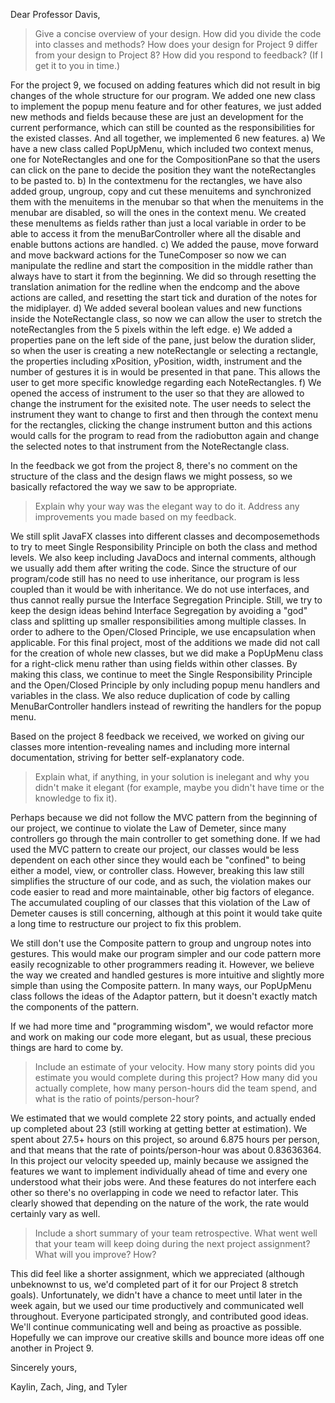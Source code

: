 Dear Professor Davis,

>Give a concise overview of your design. How did you divide the code into classes and methods? How does your design for Project 9 differ from your design to Project 8? How did you respond to feedback? (If I get it to you in time.)

For the project 9, we focused on adding features which did not result in big changes of the whole structure for our program. We added one new class to implement the popup menu feature and for other features, we just added new methods and fields because these are just an development for the current performance, which can still be counted as the responsibilities for the existed classes.
And all together, we implemented 6 new features.
a) We have a new class called PopUpMenu, which included two context menus, one for NoteRectangles and one for the CompositionPane so that the users can click on the pane to decide the position they want the noteRectangles to be pasted to. 
b) In the contextmenu for the rectangles, we have also added group, ungroup, copy and cut these menuitems and synchronized them with the menuitems in the menubar so that when the menuitems in the menubar are disabled, so will the ones in the context menu. We created these menuItems as fields rather than just a local variable in order to be able to access it from the menuBarController where all the disable and enable buttons actions are handled.
c) We added the pause, move forward and move backward actions for the TuneComposer so now we can manipulate the redline and start the composition in the middle rather than always have to start it from the beginning. We did so through resetting the translation animation for the redline when the endcomp and the above actions are called, and resetting the start tick and duration of the notes for the midiplayer.
d) We added several boolean values and new functions inside the NoteRectangle class, so now we can allow the user to stretch the noteRectangles from the 5 pixels within the left edge.
e) We added a properties pane on the left side of the pane, just below the duration slider, so when the user is creating a new noteRectangle or selecting a rectangle, the properties including xPosition, yPosition, width, instrument and the number of gestures it is in would be presented in that pane. This allows the user to get more specific knowledge regarding each NoteRectangles.
f) We opened the access of instrument to the user so that they are allowed to change the instrument for the exisited note. The user needs to select the instrument they want to change to first and then through the context menu for the rectangles, clicking the change instrument button and this actions would calls for the program to read from the radiobutton again and change the selected notes to that instrument from the NoteRectangle class.

In the feedback we got from the project 8, there's no comment on the structure of the class and the design flaws we might possess, so we basically refactored the way we saw to be appropriate.

>Explain why your way was the elegant way to do it. Address any improvements you made based on my feedback.

We still split JavaFX classes into different classes and decomposemethods to try to meet Single Responsibility Principle on both the class and method levels. We also keep including JavaDocs and internal comments, although we usually add them after writing the code. Since the structure of our program/code still has no need to use inheritance, our program is less coupled than it would be with inheritance. We do not use interfaces, and thus cannot really pursue the Interface Segregation Principle. Still, we try to keep the design ideas behind Interface Segregation by avoiding a "god" class and splitting up smaller responsibilities among multiple classes. In order to adhere to the Open/Closed Principle, we use encapsulation when applicable. For this final project, most of the additions we made did not call for the creation of whole new classes, but we did make a PopUpMenu class for a right-click menu rather than using fields within other classes. By making this class, we continue to meet the Single Responsibility Principle and the Open/Closed Principle by only including popup menu handlers and variables in the class. We also reduce duplication of code by calling MenuBarController handlers instead of rewriting the handlers for the popup menu.

Based on the project 8 feedback we received, we worked on giving our classes more intention-revealing names and including more internal documentation, striving for better self-explanatory code. 

>Explain what, if anything, in your solution is inelegant and why you didn't make it elegant (for example, maybe you didn't have time or the knowledge to fix it).

Perhaps because we did not follow the MVC pattern from the beginning of our project, we continue to violate the Law of Demeter, since many controllers go through the main controller to get something done. If we had used the MVC pattern to create our project, our classes would be less dependent on each other since they would each be "confined" to being either a model, view, or controller class. However, breaking this law still simplifies the structure of our code, and as such, the violation makes our code easier to read and more maintainable, other big factors of elegance. The accumulated coupling of our classes that this violation of the Law of Demeter causes is still concerning, although at this point it would take quite a long time to restructure our project to fix this problem.

We still don't use the Composite pattern to group and ungroup notes into gestures. This would make our program simpler and our code pattern more easily recognizable to other programmers reading it. However, we believe the way we created and handled gestures is more intuitive and slightly more simple than using the Composite pattern. In many ways, our PopUpMenu class follows the ideas of the Adaptor pattern, but it doesn't exactly match the components of the pattern.

If we had more time and "programming wisdom", we would refactor more and work on making our code more elegant, but as usual, these precious things are hard to come by.

>Include an estimate of your velocity. How many story points did you estimate you would complete during this project? How many did you actually complete, how many person-hours did the team spend, and what is the ratio of points/person-hour?

We estimated that we would complete 22 story points, and actually ended up completed about 23 (still working at getting better at estimation). We spent about 27.5+ hours on this project, so around 6.875 hours per person, and that means that the rate of points/person-hour was about 0.83636364. In this project our velocity speeded up, mainly because we assigned the features we want to implement individually ahead of time and every one understood what their jobs were. And these features do not interfere each other so there's no overlapping in code we need to refactor later. This clearly showed that depending on the nature of the work, the rate would certainly vary as well.

>Include a short summary of your team retrospective. What went well that your team will keep doing during the next project assignment? What will you improve? How?

This did feel like a shorter assignment, which we appreciated (although unbeknownst to us, we'd completed part of it for our Project 8 stretch goals). Unfortunately, we didn't have a chance to meet until later in the week again, but we used our time productively and communicated well throughout. Everyone participated strongly, and contributed good ideas. We'll continue communicating well and being as proactive as possible. Hopefully we can improve our creative skills and bounce more ideas off one another in Project 9.

Sincerely yours,

Kaylin, Zach, Jing, and Tyler

